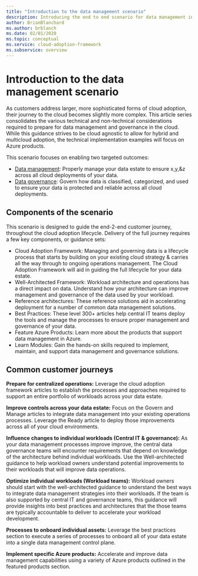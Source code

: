 ```yaml
---
title: "Introduction to the data management scenario"
description: Introducing the end to end scenario for data management in the cloud, with a focus on Azure implementation
author: BrianBlanchard
ms.author: brblanch
ms.date: 02/01/2020
ms.topic: conceptual
ms.service: cloud-adoption-framework
ms.subservice: overview
---
```


# Introduction to the data management scenario

As customers address larger, more sophisticated forms of cloud adoption, their journey to the cloud becomes slightly more complex. This article series consolidates the various technical and non-technical considerations required to prepare for data management and governance in the cloud. While this guidance strives to be cloud agnostic to allow for hybrid and multicloud adoption, the technical implementation examples will focus on Azure products.

This scenario focuses on enabling two targeted outcomes:

- [Data management](./intro-data-management.md): Properly manage your data estate to ensure x,y,&z across all cloud deployments of your data.
- [Data governance](./intro-data-governance.md): Govern how data is classified, categorized, and used to ensure your data is protected and reliable across all cloud deployments.

## Components of the scenario

This scenario is designed to guide the end-2-end customer journey, throughout the cloud adoption lifecycle. Delivery of the full journey requires a few key components, or guidance sets:

- Cloud Adoption Framework: Managing and governing data is a lifecycle process that starts by building on your existing cloud strategy & carries all the way through to ongoing operations management. The Cloud Adoption Framework will aid in guiding the full lifecycle for your data estate.
- Well-Architected Framework: Workload architecture and operations has a direct impact on data. Understand how your architecture can improve management and governance of the data used by your workload.
- Reference architectures: These reference solutions aid in accelerating deployment for a number of common data management solutions.
- Best Practices: These level 300+ articles help central IT teams deploy the tools and manage the processes to ensure proper management and governance of your data.
- Feature Azure Products: Learn more about the products that support data management in Azure.
- Learn Modules: Gain the hands-on skills required to implement, maintain, and support data management and governance solutions.

## Common customer journeys

**Prepare for centralized operations:** Leverage the cloud adoption framework articles to establish the processes and approaches required to support an entire portfolio of workloads across your data estate.

**Improve controls across your data estate:** Focus on the Govern and Manage articles to integrate data management into your existing operations processes. Leverage the Ready article to deploy those improvements across all of your cloud environments.

**Influence changes to individual workloads (Central IT & governance):** As your data management processes improve improve, the central data governance teams will encounter requirements that depend on knowledge of the architecture behind individual workloads. Use the Well-architected guidance to help workload owners understand potential improvements to their workloads that will improve data operations.

**Optimize individual workloads (Workload teams):** Workload owners should start with the well-architected guidance to understand the best ways to integrate data management strategies into their workloads. If the team is also supported by central IT and governance teams, this guidance will provide insights into best practices and architectures that the those teams are typically accountable to deliver to accelerate your workload development.

**Processes to onboard individual assets:** Leverage the best practices section to execute a series of processes to onboard all of your data estate into a single data management control plane.

**Implement specific Azure products:** Accelerate and improve data management capabilities using a variety of Azure products outlined in the featured products section.
